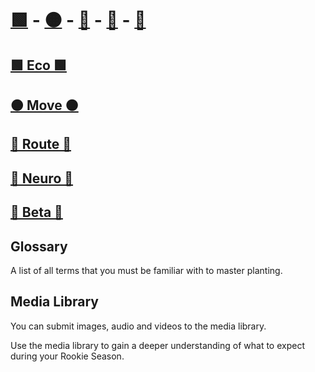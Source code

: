 # [🟩](/reference/Eco/EcoOverview) - [🟠](/reference/Move/MoveOverview) - [🔺](/reference/Route/RouteOverview) - [💜](/reference/Neuro/NeuroOverview) - [🔷](/reference/Beta/BetaOverview)


## [<eco>🟩 Eco 🟩</eco>](/reference/Eco/EcoOverview) 

## [<move>🟠 Move 🟠</move>](/reference/Move/MoveOverview)

## [<route>🔺 Route 🔺</route>](/reference/Route/RouteOverview)

## [<neuro>💜 Neuro 💜</neuro>](/reference/Neuro/NeuroOverview)

## [<beta>🔷 Beta 🔷</beta>](/reference/Beta/BetaOverview)


## Glossary

A list of all terms that you must be familiar with to master planting.

## Media Library 

You can submit images, audio and videos to the media library.

Use the media library to gain a deeper understanding of what to expect during your Rookie Season.




